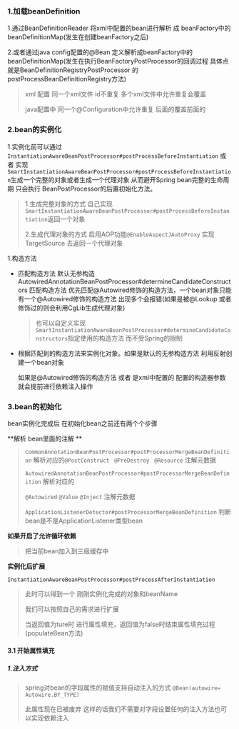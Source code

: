 ### 1.加载beanDefinition  

1.通过BeanDefinitionReader 将xml中配置的bean进行解析 成 beanFactory中的beanDefinitionMap(发生在创建beanFactory之后)

2.或者通过java config配置的@Bean 定义解析成beanFactory中的beanDefinitionMap(发生在执行BeanFactoryPostProcessor的回调过程 具体点就是BeanDefinitionRegistryPostProcessor 的postProcessBeanDefinitionRegistry方法)

> xml 配置 同一个xml文件 id不重复 多个xml文件中允许重复会覆盖
>
> java配置中 同一个@Configuration中允许重复 后面的覆盖前面的 

### 2.bean的实例化 

1.实例化前可以通过 `InstantiationAwareBeanPostProcessor#postProcessBeforeInstantiation` 或者 实现`SmartInstantiationAwareBeanPostProcessor#postProcessBeforeInstantiation`生成一个完整的对象或者生成一个代理对象 从而避开Spring bean完整的生命周期 只会执行 BeanPostProcessor的后置初始化方法。

> 1.生成完整对象的方式 自己实现`SmartInstantiationAwareBeanPostProcessor#postProcessBeforeInstantiation`返回一个对象
>
> 2.生成代理对象的方式 启用AOP功能`@EnableAspectJAutoProxy` 实现TargetSource 去返回一个代理对象

1.构造方法

- 匹配构造方法 默认无参构造    AutowiredAnnotationBeanPostProcessor#determineCandidateConstructors 匹配构造方法 优先匹配@Autowired修饰的构造方法，一个bean对象只能有一个@Autowired修饰的构造方法 出现多个会报错(如果是被@Lookup 或者<replace-method> 修饰过的则会利用CgLib生成代理对象)

  > 也可以自定义实现`SmartInstantiationAwareBeanPostProcessor#determineCandidateConstructors`指定使用的构造方法 而不受Spring的限制

- 根据匹配到的构造方法来实例化对象。如果是默认的无参构造方法 利用反射创建一个bean对象

  如果是@Autowired修饰的构造方法 或者 是xml中配置的<constructor-arg> 配置的构造器参数   就会提前进行依赖注入操作

### 3.bean的初始化 

bean实例化完成后 在初始化bean之前还有两个个步骤 

**解析 bean里面的注解 **

> `CommonAnnotationBeanPostProcessor#postProcessorMergeBeanDefinition` 解析对应的`@PostConstruct` ` @PreDestroy` ` @Resource` 注解元数据
>
> `AutowiredAnnotationBeanPostProcessor#postProcessorMergeBeanDefinition` 解析对应的
>
> `@Autowired` `@Value` `@Inject` 注解元数据
>
> `ApplicationListenerDetector#postProcessorMergeBeanDefinition` 判断bean是不是ApplicationListener类型bean

**如果开启了允许循环依赖**

> 把当前bean加入到三级缓存中

**实例化后扩展**

`InstantiationAwareBeanPostProcessor#postProcessAfterInstantiation`

> 此时可以得到一个 刚刚实例化完成的对象和beanName
>
> 我们可以按照自己的需求进行扩展
>
> 当返回值为ture时 进行属性填充，返回值为false时结束属性填充过程(populateBean方法)



#### 3.1 开始属性填充

##### 1.注入方式

> spring对bean的字段属性的赋值支持自动注入的方式 `@Bean(autowire= Autowire.BY_TYPE)`
>
> 此属性现在已被废弃 这样的话我们不需要对字段设置任何的注入方法也可以实现依赖注入

